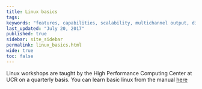 ```yaml
---
title: Linux basics
tags:
keywords: "features, capabilities, scalability, multichannel output, dita, hats, comparison, benefits"
last_updated: "July 20, 2017"
published: true
sidebar: site_sidebar
permalink: linux_basics.html
wide: true
toc: false
---
```


Linux workshops are taught by the High Performance Computing Center at UCR on a quarterly basis.
You can learn basic linux from the manual [here](http://hpcc.ucr.edu/manuals_linux-basics_cmdline-basics.html)
